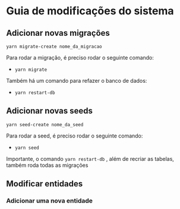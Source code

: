 # Guia de modificações do sistema

## Adicionar novas migrações
`yarn migrate-create nome_da_migracao`

Para rodar a migração, é preciso rodar o seguinte comando:
- `yarn migrate`

Também há um comando para refazer o banco de dados:
- `yarn restart-db`

## Adicionar novas seeds
`yarn seed-create nome_da_seed`

Para rodar a seed, é preciso rodar o seguinte comando:
- `yarn seed`

Importante, o comando `yarn restart-db` , além de recriar as tabelas, também roda todas as migrações

## Modificar entidades
### Adicionar uma nova entidade
